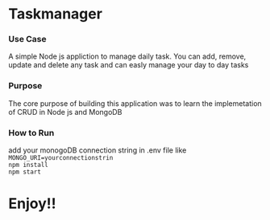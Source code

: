 ﻿# Taskmanager
### Use Case
A simple Node js appliction to manage daily task. You can add, remove, update and delete any task and can easly manage your day to day tasks

### Purpose 
The core purpose of building this application was to learn the implemetation of CRUD in Node js and MongoDB 

### How to Run
add your monogoDB connection string in .env file like ```MONGO_URI=yourconnectionstrin```
</br>
```npm install```</br>
```npm start```



# Enjoy!!
